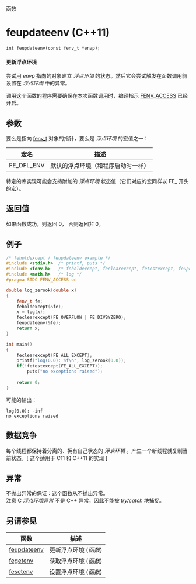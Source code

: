 函数

# feupdateenv (C++11)

`int feupdateenv(const fenv_t *envp);`

#### 更新浮点环境

尝试用 _envp_ 指向的对象建立 _浮点环境_ 的状态。然后它会尝试触发在函数调用前设置在 _浮点环境_ 中的异常。

调用这个函数的程序需要确保在本次函数调用时，编译指示 [FENV_ACCESS](FENV_ACCESS.md) 已经开启。


## 参数

要么是指向 [fenv_t](fenv_t.md) 对象的指针，要么是 _浮点环境_ 的宏值之一：

宏名       | 描述
---------- | ----
FE_DFL_ENV | 默认的浮点环境（和程序启动时一样）

特定的库实现可能会支持附加的 _浮点环境_ 状态值（它们对应的宏同样以 FE_ 开头的宏）。


## 返回值

如果函数成功，则返回 0， 否则返回非 0。


## 例子

```cpp
/* feholdexcept / feupdateenv example */
#include <stdio.h>	/* printf, puts */
#include <fenv.h>	/* feholdexcept, feclearexcept, fetestexcept, feupdateenv, FE_* */
#include <math.h>	/* log */
#pragma STDC FENV_ACCESS on

double log_zerook(double x)
{
	fenv_t fe;
	feholdexcept(&fe);
	x = log(x);
	feclearexcept(FE_OVERFLOW | FE_DIVBYZERO);
	feupdateenv(&fe);
	return x;
}

int main()
{
	feclearexcept(FE_ALL_EXCEPT);
	printf("log(0.0): %f\n", log_zerook(0.0));
	if(!fetestexcept(FE_ALL_EXCEPT));
		puts("no exceptions raised");
	
	return 0;
}
```

可能的输出：  
```
log(0.0): -inf
no exceptions raised
```


## 数据竞争

每个线程都保持着分离的、拥有自己状态的 _浮点环境_ 。产生一个新线程就复制当前状态。[ 这个适用于 C11 和 C++11 的实现 ]


## 异常

不抛出异常的保证：这个函数从不抛出异常。  
注意 C _浮点环境异常_ 不是 C++ 异常，因此不能被 _try/catch_ 块捕捉。


## 另请参见

函数                          | 描述
----------------------------- | ---------------------
[feupdateenv](feupdateenv.md) | 更新浮点环境 (_函数_)
[fegetenv](fegetenv.md)       | 获取浮点环境 (_函数_)
[fesetenv](fesetenv.md)       | 设置浮点环境 (_函数_)

